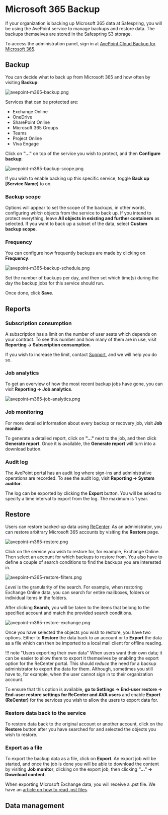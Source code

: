Microsoft 365 Backup
=====================

If your organization is backing up Microsoft 365 data at Safespring, 
you will be using the AvePoint service to manage backups and restore data. 
The backups themselves are stored in the Safespring S3 storage.

To access the administration panel, sign in at 
<a href="https://m365backup.avepointonlineservices.com/" target="_blank">
AvePoint Cloud Backup for Microsoft 365</a>.

Backup
--------

You can decide what to back up from Microsoft 365 and how often
by visiting **Backup**:

![avepoint-m365-backup.png](../images/avepoint-m365-backup.png)

Services that can be protected are:

- Exchange Online
- OneDrive
- SharePoint Online
- Microsoft 365 Groups
- Teams
- Project Online
- Viva Engage

Click on **"..."** on top of the service you wish to protect, and then
**Configure backup**:

![avepoint-m365-backup-scope.png](../images/avepoint-m365-backup-scope.png)

If you wish to enable backing up this specific service, toggle
**Back up [Service Name]** to on.

### Backup scope

Options will appear to set the scope of the backups, in other words, configuring 
_which_ objects from the service to back up. 
If you intend to protect everything, 
leave **All objects in existing and further containers** as selected.
If you want to back up a subset of the data, select **Custom backup scope**.

### Frequency

You can configure how frequently backups are made by clicking on **Frequency**.

![avepoint-m365-backup-schedule.png](../images/avepoint-m365-backup-schedule.png)

Set the number of backups per day, and then set which time(s) during the day 
the backup jobs for this service should run.

Once done, click **Save**.

Reports
---------

### Subscription consumption

A subscription has a limit on the number of user seats which depends on your 
contract. To see this number and how many of them are in use, visit 
**Reporting → Subscription consumption**.

If you wish to increase the limit, contact [Support](../../service/support.md), 
and we will help you do so.

### Job analytics

To get an overview of how the most recent backup jobs have gone, you can 
visit **Reporting → Job analytics**.

![avepoint-m365-job-analytics.png](../images/avepoint-m365-job-analytics.png)

### Job monitoring

For more detailed information about every backup or recovery job, visit
**Job monitor**.

To generate a detailed report, click on **"..."** next to the job, and then 
click **Generate report**. Once it is available, the **Generate report** will
turn into a download button.

### Audit log

The AvePoint portal has an audit log where sign-ins and administrative 
operations are recorded.
To see the audit log, visit **Reporting → System auditor**.

The log can be exported by clicking the **Export** button. You will be asked to
specify a time interval to export from the log. The maximum is 1 year.

Restore
---------

Users can restore backed-up data using [ReCenter](user-data-recovery.md).
As an administrator, you can restore arbitrary Microsoft 365 accounts by 
visiting the **Restore** page.

![avepoint-m365-restore.png](../images/avepoint-m365-restore.png)

Click on the service you wish to restore for, for example, Exchange Online. 
Then select an account for which backups to restore from.
You also have to define a couple of search conditions to find the backups you
are interested in.

![avepoint-m365-restore-filters.png](../images/avepoint-m365-restore-filters.png)

_Level_ is the granularity of the search. 
For example, when restoring Exchange Online data, 
you can search for entire mailboxes, folders or individual items in the folders.

After clicking **Search**, you will be taken to the items that belong to the 
specified account and match the provided search conditions.

![avepoint-m365-restore-exchange.png](../images/avepoint-m365-restore-exchange.png)

Once you have selected the objects you wish to restore, you have two options. 
Either to **Restore** the data back to an account 
or to **Export** the data as a file which can then be imported to a local
mail client for offline reading.

!!! note "Users exporting their own data"
    When users want their own data; it can be easier to allow them to export 
    it themselves by enabling the export option for the 
    ReCenter portal. 
    This should _reduce_ the need for a backup administrator to export the data 
    for them. Although, sometimes you still have to, for example, when the user 
    cannot sign in to their organization account.
    <p>
    To ensure that this option is available, 
    **go to Settings → End-user restore → 
    End-user restore settings for ReCenter and AVA users** and enable 
    **Export (ReCenter)** for the services you wish to allow the users to 
    export data for.
    </p>

### Restore data back to the service

To restore data back to the original account or another account, click on the
**Restore** button after you have searched for and selected the objects you wish
to restore.

### Export as a file

To export the backup data as a file, click on **Export**. 
An export job will be started, and once the job is done you will be able to 
download the content by visiting **Job monitor**, clicking on the export job, 
then clicking **"..." → Download content**.

When exporting Microsoft Exchange data, you will receive a .pst file. 
We have an [article on how to read .pst files](pst-files.md).

Data management
------------------

